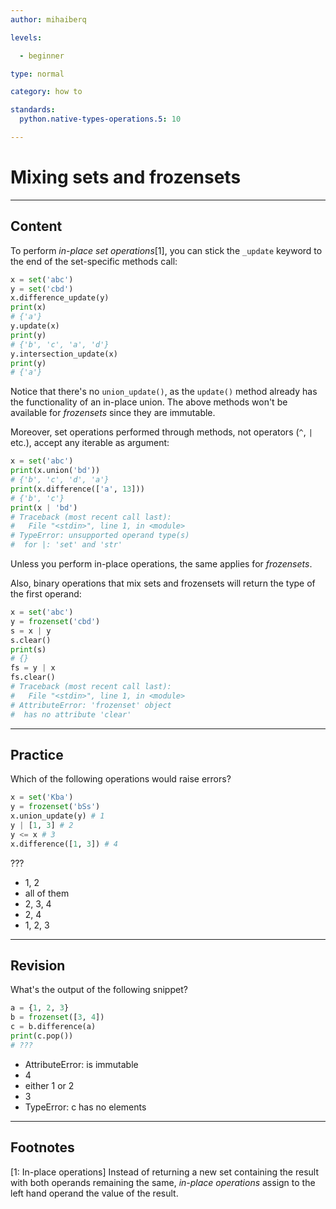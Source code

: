 ```yaml
---
author: mihaiberq

levels:

  - beginner

type: normal

category: how to

standards:
  python.native-types-operations.5: 10

---
```


# Mixing sets and frozensets

---
## Content

To perform *in-place set operations*[1], you can stick the `_update` keyword to the end of the set-specific methods call:
```python
x = set('abc')
y = set('cbd')
x.difference_update(y)
print(x)
# {'a'}
y.update(x)
print(y)
# {'b', 'c', 'a', 'd'}
y.intersection_update(x)
print(y)
# {'a'}
```
Notice that there's no `union_update()`, as the `update()` method already has the functionality of an in-place union. The above methods won't be available for *frozensets* since they are immutable.

Moreover, set operations performed through methods, not operators (`^`, `|` etc.), accept any iterable as argument:
```python
x = set('abc')
print(x.union('bd'))
# {'b', 'c', 'd', 'a'}
print(x.difference(['a', 13]))
# {'b', 'c'}
print(x | 'bd')
# Traceback (most recent call last):
#   File "<stdin>", line 1, in <module>
# TypeError: unsupported operand type(s)
#  for |: 'set' and 'str'
```
Unless you perform in-place operations, the same applies for *frozensets*.

Also, binary operations that mix sets and frozensets will return the type of the first operand:
```python
x = set('abc')
y = frozenset('cbd')
s = x | y
s.clear()
print(s)
# {}
fs = y | x
fs.clear()
# Traceback (most recent call last):
#   File "<stdin>", line 1, in <module>
# AttributeError: 'frozenset' object
#  has no attribute 'clear'
```

---
## Practice

Which of the following operations would raise errors?
```python
x = set('Kba')
y = frozenset('bSs')
x.union_update(y) # 1
y | [1, 3] # 2
y <= x # 3
x.difference([1, 3]) # 4
```
???


* 1, 2
* all of them
* 2, 3, 4
* 2, 4
* 1, 2, 3

---
## Revision

What's the output of the following snippet?
```python
a = {1, 2, 3}
b = frozenset([3, 4])
c = b.difference(a)
print(c.pop())
# ???
```

* AttributeError: is immutable
* 4
* either 1 or 2
* 3
* TypeError: c has no elements

---
## Footnotes
[1: In-place operations]
Instead of returning a new set containing the result with both operands remaining the same, *in-place operations* assign to the left hand operand the value of the result.
 
 
